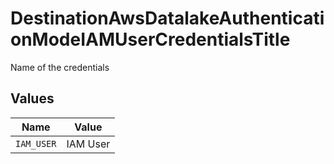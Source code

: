 # DestinationAwsDatalakeAuthenticationModeIAMUserCredentialsTitle

Name of the credentials


## Values

| Name       | Value      |
| ---------- | ---------- |
| `IAM_USER` | IAM User   |